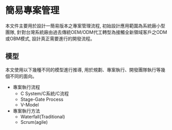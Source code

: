 # 簡易專案管理
本文件主要用於設計一簡易版本之專案管理流程, 初始設計應用範圍為系統廠小型團隊, 針對台灣系統廠由過去傳統OEM/ODM代工轉型為接觸全新領域客戶之ODM或OBM模式, 設計真正需要進行的開發流程。

## 模型
本文使用以下幾種不同的模型進行推導, 用於規劃、專案執行、開發團隊執行等幾個不同的面向。

- 專案執行流程
  - C System/C系統/C流程
  - Stage-Gate Process
  - V-Model
- 專案執行方法
  - Waterfall(Traditional)
  - Scrum(agile)